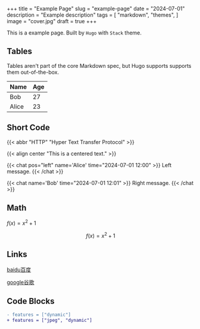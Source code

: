 +++
title = "Example Page"
slug = "example-page"
date = "2024-07-01"
description = "Example description"
tags = [
    "markdown",
    "themes",
]
image = "cover.jpg"
draft = true
+++

This is a example page.
Built by `Hugo` with `Stack` theme.

## Tables

Tables aren't part of the core Markdown spec, but Hugo supports supports them out-of-the-box.

   Name | Age
--------|------
    Bob | 27
  Alice | 23

## Short Code

{{< abbr "HTTP" "Hyper Text Transfer Protocol" >}}

{{< align center "This is a centered text." >}}

{{< chat pos="left" name='Alice' time="2024-07-01 12:00" >}}
Left message.
{{< /chat >}}

{{< chat name='Bob' time="2024-07-01 12:01" >}}
Right message.
{{< /chat >}}


## Math

$f(x) = x^2 + 1$

$$
f(x) = x^2 + 1
$$

## Links

[baidu百度](https://www.baidu.com)

[google谷歌](https://www.google.com)

## Code Blocks

```diff
- features = ["dynamic"]
+ features = ["jpeg", "dynamic"]
```

<br>


